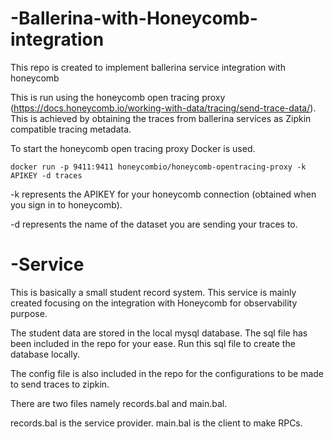 # -Ballerina-with-Honeycomb-integration
This repo is created to implement ballerina service integration with honeycomb

This is run using the honeycomb open tracing proxy (https://docs.honeycomb.io/working-with-data/tracing/send-trace-data/). 
This is achieved by obtaining the traces from ballerina services as Zipkin compatible tracing metadata.

To start the honeycomb open tracing proxy Docker is used. 
    
    docker run -p 9411:9411 honeycombio/honeycomb-opentracing-proxy -k APIKEY -d traces 

  -k represents the APIKEY for your honeycomb connection (obtained when you sign in to honeycomb).
  
  -d represents the name of the dataset you are sending your traces to.
  
  
# -Service 
This is basically a small student record system. This service is mainly created focusing on the integration with Honeycomb for observability purpose. 

The student data are stored in the local mysql database.
The sql file has been included in the repo for your ease.
Run this sql file to create the database locally.

The config file is also included in the repo for the configurations to be made to send traces to zipkin.

There are two files namely records.bal and main.bal.


records.bal is the service provider.
main.bal is the client to make RPCs.
    



